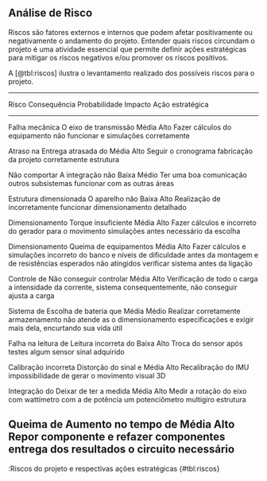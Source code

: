 ## Análise de Risco

<!--
Jonathan: [OK]
-->

Riscos são fatores externos e internos que podem afetar positivamente ou negativamente o andamento do projeto. Entender quais riscos circundam o projeto é uma atividade essencial que permite definir ações estratégicas para mitigar os riscos negativos e/ou promover os riscos positivos.

A [@tbl:riscos] ilustra o levantamento realizado dos possíveis riscos para o projeto.

----------------------------------------------------------------------------------------------------------
 Risco                     Consequência                 Probabilidade      Impacto   Ação estratégica
------------------------- ---------------------------- ------------------ --------- ---------------------------
 Falha mecânica            O eixo de transmissão        Média              Alto      Fazer cálculos
 do equipamento            não funcionar                                             e simulações corretamente

 Atraso na                 Entrega atrasada do          Média              Alto      Seguir o cronograma
 fabricação da             projeto                                                   corretamente
 estrutura

 Não comportar             A integração não             Baixa              Médio     Ter uma boa comunicação
 outros subsistemas        funcionar                                                 com as outras áreas

 Estrutura dimensionada    O aparelho não               Baixa              Alto      Realização de
 incorretamente            funcionar                                                 dimensionamento detalhado

 Dimensionamento           Torque insuficiente          Média              Alto      Fazer cálculos e
 incorreto do gerador      para o movimento                                          simulações antes
                           necessário                                                da escolha

 Dimensionamento           Queima de equipamentos       Média              Alto      Fazer cálculos e simulações
 incorreto do banco        e níveis de dificuldade                                   antes da montagem e
 de resistências           esperados não atingidos                                   verificar sistema antes
                                                                                     da ligação

 Controle de               Não conseguir controlar      Média              Alto      Verificação de todo o
 carga                     a intensidade da corrente,                                sistema
                           consequentemente, não
                           conseguir ajusta a carga

 Sistema de                Escolha de bateria que       Média              Médio     Realizar corretamente
 armazenamento             não atende as                                             o dimensionamento
                           especificações e exigir
                           mais dela, encurtando
                           sua vida útil

 Falha na leitura de       Leitura incorreta do         Baixa              Alto      Troca do sensor após testes
 algum sensor              sinal adquirido

 Calibração incorreta      Distorção do sinal e         Média              Alto      Recalibração
 do IMU                    impossibilidade de
                           gerar o movimento
                           visual 3D

 Integração do             Deixar de ter a medida       Média              Alto      Medir a rotação do eixo com
 wattímetro com a          de potência                                               um potenciômetro multigiro
 estrutura

 Queima de                 Aumento no tempo de          Média              Alto      Repor componente e refazer
 componentes               entrega dos resultados                                    o circuito necessário
----------------------------------------------------------------------------------------------------------
:Riscos do projeto e respectivas ações estratégicas {#tbl:riscos}
